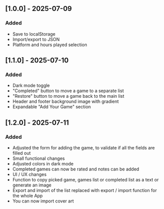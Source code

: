 ## [1.0.0] - 2025-07-09
### Added
- Save to localStorage
- Import/export to JSON
- Platform and hours played selection

## [1.1.0] - 2025-07-10
### Added
- Dark mode toggle
- "Completed" button to move a game to a separate list
- "Restore" button to move a game back to the main list
- Header and footer background image with gradient
- Expandable "Add Your Game" section

## [1.2.0] - 2025-07-11
### Added
- Adjusted the form for adding the game, to validate if all the fields are filled out
- Small functional changes
- Adjusted colors in dark mode
- Completed games can now be rated and notes can be added
- UI / UX changes
- Function to copy picked game, games list or completed list as a text or generate an image
- Export and import of the list replaced with export / import function for the whole App
- You can now import cover art